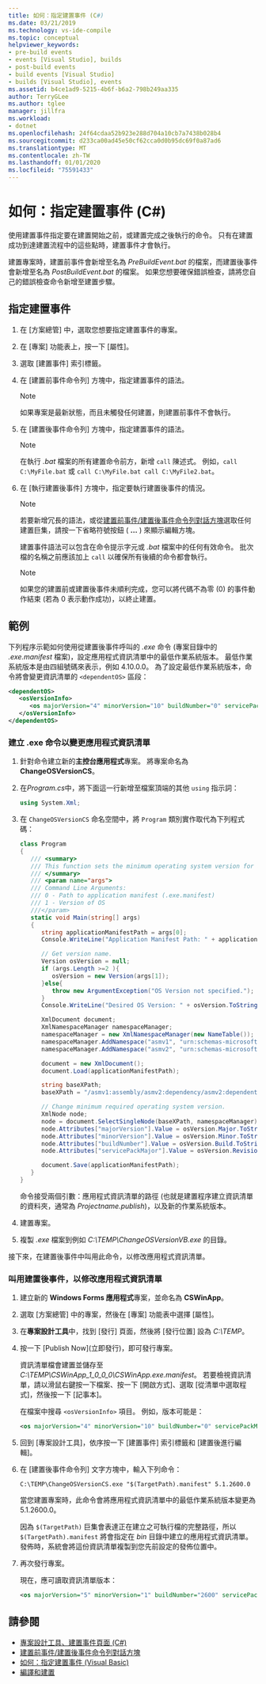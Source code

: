```yaml
---
title: 如何：指定建置事件 (C#)
ms.date: 03/21/2019
ms.technology: vs-ide-compile
ms.topic: conceptual
helpviewer_keywords:
- pre-build events
- events [Visual Studio], builds
- post-build events
- build events [Visual Studio]
- builds [Visual Studio], events
ms.assetid: b4ce1ad9-5215-4b6f-b6a2-798b249aa335
author: TerryGLee
ms.author: tglee
manager: jillfra
ms.workload:
- dotnet
ms.openlocfilehash: 24f64cdaa52b923e288d704a10cb7a7438b028b4
ms.sourcegitcommit: d233ca00ad45e50cf62cca0d0b95dc69f0a87ad6
ms.translationtype: MT
ms.contentlocale: zh-TW
ms.lasthandoff: 01/01/2020
ms.locfileid: "75591433"
---
```

# <a name="how-to-specify-build-events-c"></a>如何：指定建置事件 (C#)

使用建置事件指定要在建置開始之前，或建置完成之後執行的命令。 只有在建置成功到達建置流程中的這些點時，建置事件才會執行。

建置專案時，建置前事件會新增至名為 *PreBuildEvent.bat* 的檔案，而建置後事件會新增至名為 *PostBuildEvent.bat* 的檔案。 如果您想要確保錯誤檢查，請將您自己的錯誤檢查命令新增至建置步驟。

## <a name="specify-a-build-event"></a>指定建置事件

1. 在 [方案總管] 中，選取您想要指定建置事件的專案。

2. 在 [專案] 功能表上，按一下 [屬性]。

3. 選取 [建置事件] 索引標籤。

4. 在 [建置前事件命令列] 方塊中，指定建置事件的語法。

   > [!NOTE]
   > 如果專案是最新狀態，而且未觸發任何建置，則建置前事件不會執行。

5. 在 [建置後事件命令列] 方塊中，指定建置事件的語法。

   > [!NOTE]
   > 在執行 *.bat* 檔案的所有建置命令前方，新增 `call` 陳述式。 例如，`call C:\MyFile.bat` 或 `call C:\MyFile.bat call C:\MyFile2.bat`。

6. 在 [執行建置後事件] 方塊中，指定要執行建置後事件的情況。

   > [!NOTE]
   > 若要新增冗長的語法，或從[建置前事件/建置後事件命令列對話方塊](../ide/reference/pre-build-event-post-build-event-command-line-dialog-box.md)選取任何建置巨集，請按一下省略符號按鈕 ( **...** ) 來顯示編輯方塊。

   建置事件語法可以包含在命令提示字元或 *.bat* 檔案中的任何有效命令。 批次檔的名稱之前應該加上 `call` 以確保所有後續的命令都會執行。

   > [!NOTE]
   > 如果您的建置前或建置後事件未順利完成，您可以將代碼不為零 (0) 的事件動作結束 (若為 0 表示動作成功)，以終止建置。

## <a name="example"></a>範例

下列程序示範如何使用從建置後事件呼叫的 *.exe* 命令 (專案目錄中的 *.exe.manifest* 檔案)，設定應用程式資訊清單中的最低作業系統版本。 最低作業系統版本是由四組號碼來表示，例如 4.10.0.0。 為了設定最低作業系統版本，命令將會變更資訊清單的 `<dependentOS>` 區段：

```xml
<dependentOS>
   <osVersionInfo>
      <os majorVersion="4" minorVersion="10" buildNumber="0" servicePackMajor="0" />
   </osVersionInfo>
</dependentOS>
```

### <a name="create-an-exe-command-to-change-the-application-manifest"></a>建立 .exe 命令以變更應用程式資訊清單

1. 針對命令建立新的**主控台應用程式**專案。 將專案命名為 **ChangeOSVersionCS**。

2. 在*Program.cs*中，將下面這一行新增至檔案頂端的其他 `using` 指示詞：

   ```csharp
   using System.Xml;
   ```

3. 在 `ChangeOSVersionCS` 命名空間中，將 `Program` 類別實作取代為下列程式碼：

   ```csharp
   class Program
   {
      /// <summary>
      /// This function sets the minimum operating system version for a ClickOnce application.
      /// </summary>
      /// <param name="args">
      /// Command Line Arguments:
      /// 0 - Path to application manifest (.exe.manifest)
      /// 1 - Version of OS
      ///</param>
      static void Main(string[] args)
      {
         string applicationManifestPath = args[0];
         Console.WriteLine("Application Manifest Path: " + applicationManifestPath);

         // Get version name.
         Version osVersion = null;
         if (args.Length >=2 ){
            osVersion = new Version(args[1]);
         }else{
            throw new ArgumentException("OS Version not specified.");
         }
         Console.WriteLine("Desired OS Version: " + osVersion.ToString());

         XmlDocument document;
         XmlNamespaceManager namespaceManager;
         namespaceManager = new XmlNamespaceManager(new NameTable());
         namespaceManager.AddNamespace("asmv1", "urn:schemas-microsoft-com:asm.v1");
         namespaceManager.AddNamespace("asmv2", "urn:schemas-microsoft-com:asm.v2");

         document = new XmlDocument();
         document.Load(applicationManifestPath);

         string baseXPath;
         baseXPath = "/asmv1:assembly/asmv2:dependency/asmv2:dependentOS/asmv2:osVersionInfo/asmv2:os";

         // Change minimum required operating system version.
         XmlNode node;
         node = document.SelectSingleNode(baseXPath, namespaceManager);
         node.Attributes["majorVersion"].Value = osVersion.Major.ToString();
         node.Attributes["minorVersion"].Value = osVersion.Minor.ToString();
         node.Attributes["buildNumber"].Value = osVersion.Build.ToString();
         node.Attributes["servicePackMajor"].Value = osVersion.Revision.ToString();

         document.Save(applicationManifestPath);
      }
   }
   ```

   命令接受兩個引數：應用程式資訊清單的路徑 (也就是建置程序建立資訊清單的資料夾，通常為 *Projectname.publish*)，以及新的作業系統版本。

4. 建置專案。

5. 複製 *.exe* 檔案到例如 *C:\TEMP\ChangeOSVersionVB.exe* 的目錄。

接下來，在建置後事件中叫用此命令，以修改應用程式資訊清單。

### <a name="invoke-a-post-build-event-to-modify-the-application-manifest"></a>叫用建置後事件，以修改應用程式資訊清單

1. 建立新的 **Windows Forms 應用程式**專案，並命名為 **CSWinApp**。

2. 選取 [方案總管] 中的專案，然後在 [專案] 功能表中選擇 [屬性]。

3. 在**專案設計工具**中，找到 [發行] 頁面，然後將 [發行位置] 設為 *C:\TEMP*。

4. 按一下 [Publish Now]\(立即發行)，即可發行專案。

   資訊清單檔會建置並儲存至 *C:\TEMP\CSWinApp_1_0_0_0\CSWinApp.exe.manifest*。 若要檢視資訊清單，請以滑鼠右鍵按一下檔案、按一下 [開啟方式]、選取 [從清單中選取程式]，然後按一下 [記事本]。

   在檔案中搜尋 `<osVersionInfo>` 項目。 例如，版本可能是：

   ```xml
   <os majorVersion="4" minorVersion="10" buildNumber="0" servicePackMajor="0" />
   ```

5. 回到 [專案設計工具]，依序按一下 [建置事件] 索引標籤和 [建置後進行編輯]。

6. 在 [建置後事件命令列] 文字方塊中，輸入下列命令：

   `C:\TEMP\ChangeOSVersionCS.exe "$(TargetPath).manifest" 5.1.2600.0`

   當您建置專案時，此命令會將應用程式資訊清單中的最低作業系統版本變更為 5.1.2600.0。

   因為 `$(TargetPath)` 巨集會表達正在建立之可執行檔的完整路徑，所以 `$(TargetPath).manifest` 將會指定在 *bin* 目錄中建立的應用程式資訊清單。 發佈時，系統會將這份資訊清單複製到您先前設定的發佈位置中。

7. 再次發行專案。

   現在，應可讀取資訊清單版本：

   ```xml
   <os majorVersion="5" minorVersion="1" buildNumber="2600" servicePackMajor="0" />
   ```

## <a name="see-also"></a>請參閱

- [專案設計工具、建置事件頁面 (C#)](../ide/reference/build-events-page-project-designer-csharp.md)
- [建置前事件/建置後事件命令列對話方塊](../ide/reference/pre-build-event-post-build-event-command-line-dialog-box.md)
- [如何：指定建置事件 (Visual Basic)](../ide/how-to-specify-build-events-visual-basic.md)
- [編譯和建置](../ide/compiling-and-building-in-visual-studio.md)
